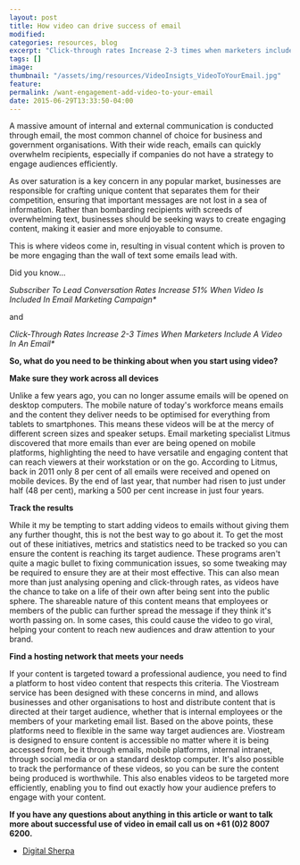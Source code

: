 ```yaml
---
layout: post
title: How video can drive success of email
modified:
categories: resources, blog
excerpt: "Click-through rates Increase 2-3 times when marketers include a video in an email. Great stats hey, find out more about adding video to email comms"
tags: []
image:
thumbnail: "/assets/img/resources/VideoInsigts_VideoToYourEmail.jpg"
feature:
permalink: /want-engagement-add-video-to-your-email
date: 2015-06-29T13:33:50-04:00
---
```


A massive amount of internal and external communication is conducted through email, the most common channel of choice for business and government organisations. With their wide reach, emails can quickly overwhelm recipients, especially if companies do not have a strategy to engage audiences efficiently.

As over saturation is a key concern in any popular market, businesses are responsible for crafting unique content that separates them for their competition, ensuring that important messages are not lost in a sea of information. Rather than bombarding recipients with screeds of overwhelming text, businesses should be seeking ways to create engaging content, making it easier and more enjoyable to consume.

This is where videos come in, resulting in visual content which is proven to be more engaging than the wall of text some emails lead with.

Did you know...

<em>Subscriber To Lead Conversation Rates Increase 51% When Video Is Included In Email Marketing Campaign*</em>

and

<em>Click-Through Rates Increase 2-3 Times When Marketers Include A Video In An Email*</em>

<strong>So, what do you need to be thinking about when you start using video?</strong>

<strong>Make sure they work across all devices</strong>

Unlike a few years ago, you can no longer assume emails will be opened on desktop computers. The mobile nature of today's workforce means emails and the content they deliver needs to be optimised for everything from tablets to smartphones. This means these videos will be at the mercy of different screen sizes and speaker setups. Email marketing specialist Litmus discovered that more emails than ever are being opened on mobile platforms, highlighting the need to have versatile and engaging content that can reach viewers at their workstation or on the go. According to Litmus, back in 2011 only 8 per cent of all emails were received and opened on mobile devices. By the end of last year, that number had risen to just under half (48 per cent), marking a 500 per cent increase in just four years.

<strong>Track the results</strong>

While it my be tempting to start adding videos to emails without giving them any further thought, this is not the best way to go about it. To get the most out of these initiatives, metrics and statistics need to be tracked so you can ensure the content is reaching its target audience. These programs aren't quite a magic bullet to fixing communication issues, so some tweaking may be required to ensure they are at their most effective. This can also mean more than just analysing opening and click-through rates, as videos have the chance to take on a life of their own after being sent into the public sphere. The shareable nature of this content means that employees or members of the public can further spread the message if they think it's worth passing on. In some cases, this could cause the video to go viral, helping your content to reach new audiences and draw attention to your brand.

<strong>Find a hosting network that meets your needs</strong>

If your content is targeted toward a professional audience, you need to find a platform to host video content that respects this criteria. The Viostream service has been designed with these concerns in mind, and allows businesses and other organisations to host and distribute content that is directed at their target audience, whether that is internal employees or the members of your marketing email list. Based on the above points, these platforms need to flexible in the same way target audiences are. Viostream is designed to ensure content is accessible no matter where it is being accessed from, be it through emails, mobile platforms, internal intranet, through social media or on a standard desktop computer. It's also possible to track the performance of these videos, so you can be sure the content being produced is worthwhile. This also enables videos to be targeted more efficiently, enabling you to find out exactly how your audience prefers to engage with your content.

<strong>If you have any questions about anything in this article or want to talk more about successful use of video in email call us on +61 (0)2 8007 6200.</strong>

* <a href="http://www.digitalsherpa.com/blog/25-amazing-video-marketing-statistics/">Digital Sherpa</a>